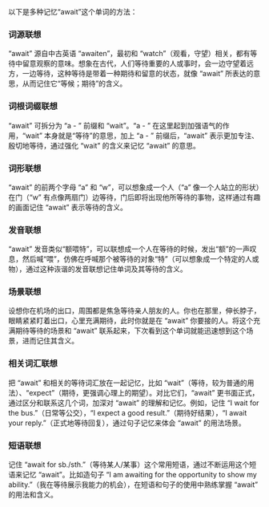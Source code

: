 以下是多种记忆“await”这个单词的方法：

### 词源联想
“await” 源自中古英语 “awaiten”，最初和 “watch”（观看，守望）相关，都有等待中留意观察的意味。想象在古代，人们等待重要的人或事时，会一边守望着远方，一边等待，这种等待是带着一种期待和留意的状态，就像 “await” 所表达的意思，从而记住它“等候；期待”的含义。

### 词根词缀联想
“await” 可拆分为 “a - ” 前缀和 “wait”。“a - ” 在这里起到加强语气的作用，“wait” 本身就是“等待”的意思，加上 “a - ” 前缀后，“await” 表示更加专注、殷切地等待，通过强化 “wait” 的含义来记忆 “await” 的意思。

### 词形联想
“await” 的前两个字母 “a” 和 “w”，可以想象成一个人（“a” 像一个人站立的形状）在门（“w” 有点像两扇门）边等待，门后即将出现他所等待的事物，这样通过有趣的画面记住 “await” 表示等待的含义。

### 发音联想
“await” 发音类似“额喂特”，可以联想成一个人在等待的时候，发出“额”的一声叹息，然后喊“喂”，仿佛在呼喊那个被等待的对象“特”（可以想象成一个特定的人或物），通过这种诙谐的发音联想记住单词及其等待的含义。

### 场景联想
设想你在机场的出口，周围都是焦急等待亲人朋友的人。你也在那里，伸长脖子，眼睛紧紧盯着出口，心里充满期待，此时你就是在 “await” 你要接的人。将这个充满期待等待的场景和 “await” 联系起来，下次看到这个单词就能迅速想到这个场景，进而记住其含义。

### 相关词汇联想
把 “await” 和相关的等待词汇放在一起记忆，比如 “wait”（等待，较为普通的用法）、“expect”（期待，更强调心理上的期望）。对比它们，“await” 更书面正式，通过区分和联系这几个词，加深对 “await” 的理解和记忆。例如，记住 “I wait for the bus.”（日常等公交），“I expect a good result.”（期待好结果），“I await your reply.”（正式地等待回复），通过句子记忆来体会 “await” 的用法场景。

### 短语联想
记住 “await for sb./sth.”（等待某人/某事）这个常用短语，通过不断运用这个短语来记忆 “await”。比如造句子 “I am awaiting for the opportunity to show my ability.”（我在等待展示我能力的机会），在短语和句子的使用中熟练掌握 “await” 的用法和含义。 
